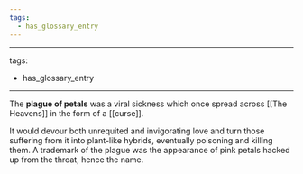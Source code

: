 ```yaml
---
tags:
  - has_glossary_entry
---
```


---
tags:
  - has_glossary_entry
---

The **plague of petals** was a viral sickness which once spread across [[The Heavens]] in the form of a [[curse]]. 

It would devour both unrequited and invigorating love and turn those suffering from it into plant-like hybrids, eventually poisoning and killing them. A trademark of the plague was the appearance of pink petals hacked up from the throat, hence the name.